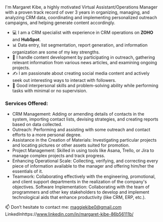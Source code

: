 I'm Margaret Kibe, a highly motivated Virtual Assistant/Operations Manager with a proven track record of over 3 years in organizing, managing, and analyzing CRM data, coordinating and implementing personalized outreach campaigns, and helping generate content accordingly.

- 💻 I am a CRM specialist with experience in CRM operations on **ZOHO** and **HubSpot**.
- 📊 Data entry, list segmentation, report generation, and information organization are some of my key strengths.
- 📰 I handle content development by participating in outreach, gathering relevant information from various news articles, and examining ongoing projects.
- ✍️ I am passionate about creating social media content and actively seek out interesting ways to interact with followers.
- 🌟 Good interpersonal skills and problem-solving ability while performing tasks with minimal or no supervision.

### Services Offered:
- CRM Management: Adding or amending details of contacts in the system, importing contact lists, devising strategies, and creating reports based on data collected.
- Outreach: Performing and assisting with some outreach and contact efforts to a more personal degree.
- Assistance in the Creation of Materials: Investigating particular projects and locating pictures or other assets suited for promotion.
- Project Management: Skilled in using tools like Asana, Trello, or Jira to manage complex projects and track progress.
- Enhancing Operational Scale: Collecting, verifying, and correcting every piece of information available to the manager and offering him/her the essentials of it.
- Teamwork: Collaborating effectively with the engineering, promotional, and client support departments in the realization of the company's objectives.
Software Implementation: Collaborating with the team of programmers and other key stakeholders to develop and implement technological aids that enhance productivity (like CRM, ERP, etc.).

📫 Don’t hesitate to contact me: maggiekibe0@gmail.com LinkedInhttps://www.linkedin.com/in/margaret-kibe-86b56111b/





